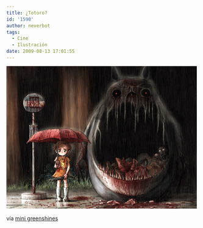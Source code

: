 ```yaml
---
title: ¿Totoro?
id: '1590'
author: neverbot
tags:
  - Cine
  - Ilustración
date: 2009-08-13 17:01:55
---
```


![](./totoro/Anpw7nq4gme718viIQdLYEzko1_500.jpg)

vía [mini greenshines](http://mini.greenshines.com/post/97122906/h-is)